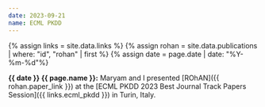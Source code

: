 ```yaml
---
date: 2023-09-21
name: ECML PKDD
---
```


{% assign links = site.data.links %}
{% assign rohan = site.data.publications | where: "id", "rohan" | first %}
{% assign date = page.date | date: "%Y-%m-%d"%}

**{{ date }} {{ page.name }}:** Maryam and I presented [ROhAN]({{
rohan.paper_link }}) at the [ECML PKDD 2023 Best Journal Track Papers
Session]({{ links.ecml_pkdd }}) in Turin, Italy.
